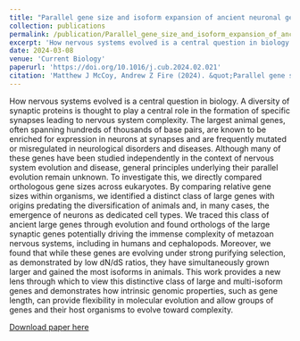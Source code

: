 ```yaml
---
title: "Parallel gene size and isoform expansion of ancient neuronal genes"
collection: publications
permalink: /publication/Parallel_gene_size_and_isoform_expansion_of_ancient_neuronal_genes_030824
excerpt: 'How nervous systems evolved is a central question in biology. A diversity of synaptic proteins is thought to play a central role in the formation of specific synapses leading to nervous system complexity. The largest animal genes, often spanning hundreds of thousands of base pairs, are known to be enriched for expression in neurons at synapses and are frequently mutated or misregulated in neurological disorders and diseases. Although many of these genes have been studied independently in the context of nervous system evolution and disease, general principles underlying their parallel evolution remain unknown. To investigate this, we directly compared orthologous gene sizes across eukaryotes. By comparing relative gene sizes within organisms, we identified a distinct class of large genes with origins predating the diversification of animals and, in many cases, the emergence of neurons as dedicated cell types. We traced this class of ancient large genes through evolution and found orthologs of the large synaptic genes potentially driving the immense complexity of metazoan nervous systems, including in humans and cephalopods. Moreover, we found that while these genes are evolving under strong purifying selection, as demonstrated by low dN/dS ratios, they have simultaneously grown larger and gained the most isoforms in animals. This work provides a new lens through which to view this distinctive class of large and multi-isoform genes and demonstrates how intrinsic genomic properties, such as gene length, can provide flexibility in molecular evolution and allow groups of genes and their host organisms to evolve toward complexity.'
date: 2024-03-08
venue: 'Current Biology'
paperurl: 'https://doi.org/10.1016/j.cub.2024.02.021'
citation: 'Matthew J McCoy, Andrew Z Fire (2024). &quot;Parallel gene size and isoform expansion of ancient neuronal genes.&quot; <i>Current Biology</i>'
---
```

How nervous systems evolved is a central question in biology. A diversity of synaptic proteins is thought to play a central role in the formation of specific synapses leading to nervous system complexity. The largest animal genes, often spanning hundreds of thousands of base pairs, are known to be enriched for expression in neurons at synapses and are frequently mutated or misregulated in neurological disorders and diseases. Although many of these genes have been studied independently in the context of nervous system evolution and disease, general principles underlying their parallel evolution remain unknown. To investigate this, we directly compared orthologous gene sizes across eukaryotes. By comparing relative gene sizes within organisms, we identified a distinct class of large genes with origins predating the diversification of animals and, in many cases, the emergence of neurons as dedicated cell types. We traced this class of ancient large genes through evolution and found orthologs of the large synaptic genes potentially driving the immense complexity of metazoan nervous systems, including in humans and cephalopods. Moreover, we found that while these genes are evolving under strong purifying selection, as demonstrated by low dN/dS ratios, they have simultaneously grown larger and gained the most isoforms in animals. This work provides a new lens through which to view this distinctive class of large and multi-isoform genes and demonstrates how intrinsic genomic properties, such as gene length, can provide flexibility in molecular evolution and allow groups of genes and their host organisms to evolve toward complexity.

[Download paper here](https://github.com/mjmccoy/mjmccoy.github.io/blob/master/files/mccoy_current_biology_2024.pdf)